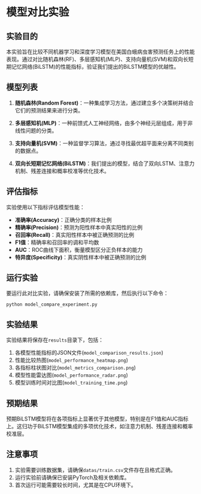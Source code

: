 # 模型对比实验

## 实验目的

本实验旨在比较不同机器学习和深度学习模型在美国白蛾病虫害预测任务上的性能表现。通过对比随机森林(RF)、多层感知机(MLP)、支持向量机(SVM)和双向长短期记忆网络(BiLSTM)的性能指标，验证我们提出的BiLSTM模型的优越性。

## 模型列表

1. **随机森林(Random Forest)**：一种集成学习方法，通过建立多个决策树并结合它们的预测结果来进行分类。

2. **多层感知机(MLP)**：一种前馈式人工神经网络，由多个神经元层组成，用于非线性问题的分类。

3. **支持向量机(SVM)**：一种监督学习算法，通过寻找最优超平面来分离不同类别的数据点。

4. **双向长短期记忆网络(BiLSTM)**：我们提出的模型，结合了双向LSTM、注意力机制、残差连接和概率校准等优化技术。

## 评估指标

实验使用以下指标评估模型性能：

- **准确率(Accuracy)**：正确分类的样本比例
- **精确率(Precision)**：预测为阳性样本中真实阳性的比例
- **召回率(Recall)**：真实阳性样本中被正确预测的比例
- **F1值**：精确率和召回率的调和平均数
- **AUC**：ROC曲线下面积，衡量模型区分正负样本的能力
- **特异度(Specificity)**：真实阴性样本中被正确预测的比例

## 运行实验

要运行此对比实验，请确保安装了所需的依赖库，然后执行以下命令：

```
python model_compare_experiment.py
```

## 实验结果

实验结果将保存在`results`目录下，包括：

1. 各模型性能指标的JSON文件(`model_comparison_results.json`)
2. 性能比较热图(`model_performance_heatmap.png`)
3. 各指标柱状图对比(`model_metrics_comparison.png`)
4. 模型性能雷达图(`model_performance_radar.png`)
5. 模型训练时间对比图(`model_training_time.png`)

## 预期结果

预期BiLSTM模型将在各项指标上显著优于其他模型，特别是在F1值和AUC指标上。这归功于BiLSTM模型集成的多项优化技术，如注意力机制、残差连接和概率校准层。

## 注意事项

1. 实验需要训练数据集，请确保`datas/train.csv`文件存在且格式正确。
2. 运行实验前请确保已安装PyTorch及相关依赖库。
3. 首次运行可能需要较长时间，尤其是在CPU环境下。 